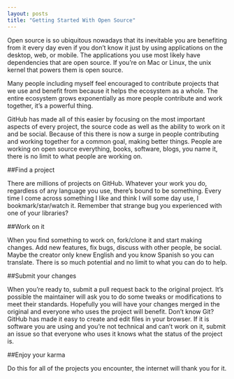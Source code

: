 ```yaml
---
layout: posts
title: "Getting Started With Open Source"
---
```


Open source is so ubiquitous nowadays that its inevitable you are benefiting from it every day even if you don’t know it just by using applications on the desktop, web, or mobile. The applications you use most likely have dependencies that are open source. If you’re on Mac or Linux, the unix kernel that powers them is open source.

Many people including myself feel encouraged to contribute projects that we use and benefit from because it helps the ecosystem as a whole. The entire ecosystem grows exponentially as more people contribute and work together, it’s a powerful thing.

GitHub has made all of this easier by focusing on the most important aspects of every project, the source code as well as the ability to work on it and be social. Because of this there is now a surge in people contributing and working together for a common goal, making better things. People are working on open source everything, books, software, blogs, you name it, there is no limit to what people are working on.

##Find a project

There are millions of projects on GitHub. Whatever your work you do, regardless of any language you use, there’s bound to be something. Every time I come across something I like and think I will some day use, I bookmark/star/watch it. Remember that strange bug you experienced with one of your libraries?

##Work on it

When you find something to work on, fork/clone it and start making changes. Add new features, fix bugs, discuss with other people, be social. Maybe the creator only knew English and you know Spanish so you can translate. There is so much potential and no limit to what you can do to help.

##Submit your changes

When you’re ready to, submit a pull request back to the original project. It’s possible the maintainer will ask you to do some tweaks or modifications to meet their standards. Hopefully you will have your changes merged in the original and everyone who uses the project will benefit. Don’t know Git? GitHub has made it easy to create and edit files in your browser. If it is software you are using and you’re not technical and can’t work on it, submit an issue so that everyone who uses it knows what the status of the project is.

##Enjoy your karma

Do this for all of the projects you encounter, the internet will thank you for it.

